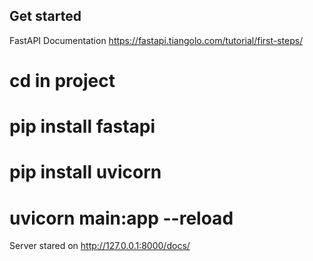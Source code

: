 ## Get started

FastAPI Documentation
https://fastapi.tiangolo.com/tutorial/first-steps/

# cd in project

# pip install fastapi
# pip install uvicorn

# uvicorn main:app --reload

Server stared on http://127.0.0.1:8000/docs/
